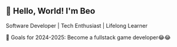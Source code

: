 ## 👋 Hello, World! I'm Beo
Software Developer | Tech Enthusiast | Lifelong Learner

🎯 Goals for 2024-2025: Become a fullstack game developer😂😂


